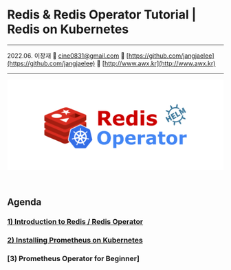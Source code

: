 # Redis & Redis Operator Tutorial | Redis on Kubernetes

---

2022.06. 이장재    📧 cine0831@gmail.com     📂 [https://github.com/jangjaelee](https://github.com/jangjaelee)    📒 [http://www.awx.kr](http://www.awx.kr)

---

![Redis_Operator_wallpaper-01.png](https://raw.githubusercontent.com/jangjaelee/tutorials-redis-operator/main/img/Redis_Operator_wallpaper-01.png)

&nbsp;

## Agenda
### [**1) Introduction to Redis / Redis Operator**](https://github.com/jangjaelee/tutorials-prometheus/wiki/1\)-Introduction-to-Prometheus)
### [**2) Installing Prometheus on Kubernetes**](https://github.com/jangjaelee/tutorials-prometheus/wiki/2\)-Installing-Prometheus-on-Kubernetes)
### [**3) Prometheus Operator for Beginner**]
